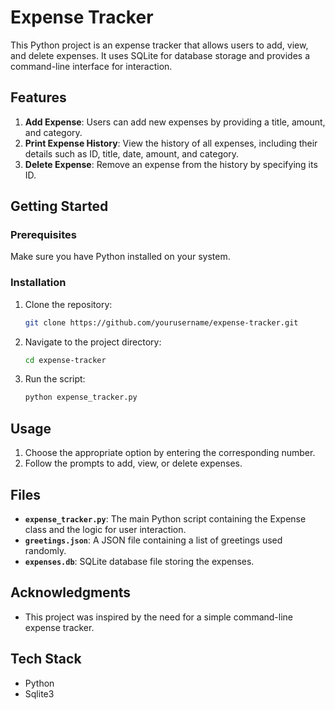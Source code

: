 # Expense Tracker

This Python project is an expense tracker that allows users to add, view, and delete expenses. It uses SQLite for database storage and provides a command-line interface for interaction.

## Features

1. **Add Expense**: Users can add new expenses by providing a title, amount, and category.
2. **Print Expense History**: View the history of all expenses, including their details such as ID, title, date, amount, and category.
3. **Delete Expense**: Remove an expense from the history by specifying its ID.

## Getting Started

### Prerequisites

Make sure you have Python installed on your system.

### Installation

1. Clone the repository:

   ```bash
   git clone https://github.com/yourusername/expense-tracker.git
   ```

2. Navigate to the project directory:

   ```bash
   cd expense-tracker
   ```

3. Run the script:

   ```bash
   python expense_tracker.py
   ```

## Usage

1. Choose the appropriate option by entering the corresponding number.
2. Follow the prompts to add, view, or delete expenses.

## Files

- **`expense_tracker.py`**: The main Python script containing the Expense class and the logic for user interaction.
- **`greetings.json`**: A JSON file containing a list of greetings used randomly.
- **`expenses.db`**: SQLite database file storing the expenses.

## Acknowledgments

- This project was inspired by the need for a simple command-line expense tracker.

## Tech Stack

- Python
- Sqlite3
